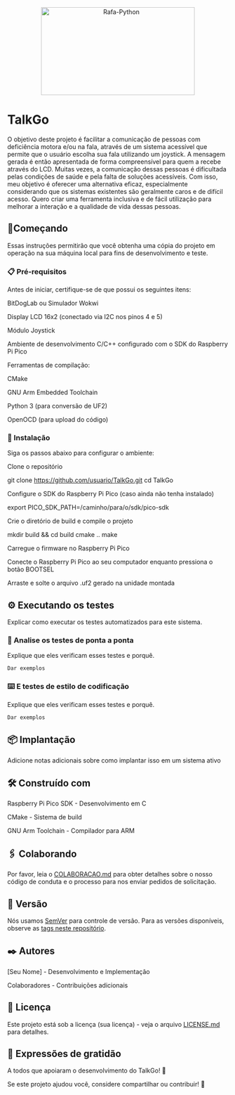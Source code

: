 <div align="center" >
  <img align="center" alt="Rafa-Python" height="200" width="350" src="https://ifce.edu.br/noticias/ifce-integra-capacitacao-nacional-em-sistemas-embarcados/captura-de-tela-2024-07-08-141318-1.jpg/@@images/54478835-b15d-4db9-84b1-7b0da1d40311.jpeg">
</div>

# TalkGo

O objetivo deste projeto é facilitar a comunicação de pessoas com deficiência motora e/ou na fala, através de um sistema acessível que permite que o 
usuário escolha sua fala utilizando um joystick. A mensagem gerada é então apresentada de forma compreensível para quem a recebe através do LCD. Muitas vezes, a comunicação dessas pessoas é dificultada pelas condições de saúde e pela falta de soluções acessíveis. Com isso, meu objetivo é oferecer uma alternativa eficaz, especialmente considerando que os 
sistemas existentes são geralmente caros e de difícil acesso. Quero criar uma ferramenta inclusiva e de fácil utilização para melhorar a interação e a qualidade de vida dessas pessoas.

## 🚀Começando

Essas instruções permitirão que você obtenha uma cópia do projeto em operação na sua máquina local para fins de desenvolvimento e teste.

### 📋 Pré-requisitos

Antes de iniciar, certifique-se de que possui os seguintes itens:

BitDogLab ou Simulador Wokwi

Display LCD 16x2 (conectado via I2C nos pinos 4 e 5)

Módulo Joystick

Ambiente de desenvolvimento C/C++ configurado com o SDK do Raspberry Pi Pico

Ferramentas de compilação:

CMake

GNU Arm Embedded Toolchain

Python 3 (para conversão de UF2)

OpenOCD (para upload do código)

### 🔧 Instalação

Siga os passos abaixo para configurar o ambiente:

Clone o repositório

git clone https://github.com/usuario/TalkGo.git
cd TalkGo

Configure o SDK do Raspberry Pi Pico (caso ainda não tenha instalado)

export PICO_SDK_PATH=/caminho/para/o/sdk/pico-sdk

Crie o diretório de build e compile o projeto

mkdir build && cd build
cmake ..
make

Carregue o firmware no Raspberry Pi Pico

Conecte o Raspberry Pi Pico ao seu computador enquanto pressiona o botão BOOTSEL

Arraste e solte o arquivo .uf2 gerado na unidade montada

## ⚙️ Executando os testes

Explicar como executar os testes automatizados para este sistema.

### 🔩 Analise os testes de ponta a ponta

Explique que eles verificam esses testes e porquê.

```
Dar exemplos
```

### ⌨️ E testes de estilo de codificação

Explique que eles verificam esses testes e porquê.

```
Dar exemplos
```

## 📦 Implantação

Adicione notas adicionais sobre como implantar isso em um sistema ativo

## 🛠️ Construído com

Raspberry Pi Pico SDK - Desenvolvimento em C

CMake - Sistema de build

GNU Arm Toolchain - Compilador para ARM

## 🖇️ Colaborando

Por favor, leia o [COLABORACAO.md](https://gist.github.com/usuario/linkParaInfoSobreContribuicoes) para obter detalhes sobre o nosso código de conduta e o processo para nos enviar pedidos de solicitação.

## 📌 Versão

Nós usamos [SemVer](http://semver.org/) para controle de versão. Para as versões disponíveis, observe as [tags neste repositório](https://github.com/suas/tags/do/projeto). 

## ✒️ Autores

[Seu Nome] - Desenvolvimento e Implementação

Colaboradores - Contribuições adicionais

## 📄 Licença

Este projeto está sob a licença (sua licença) - veja o arquivo [LICENSE.md](https://github.com/usuario/projeto/licenca) para detalhes.

## 🎁 Expressões de gratidão

A todos que apoiaram o desenvolvimento do TalkGo! 🚀

Se este projeto ajudou você, considere compartilhar ou contribuir! 📢
